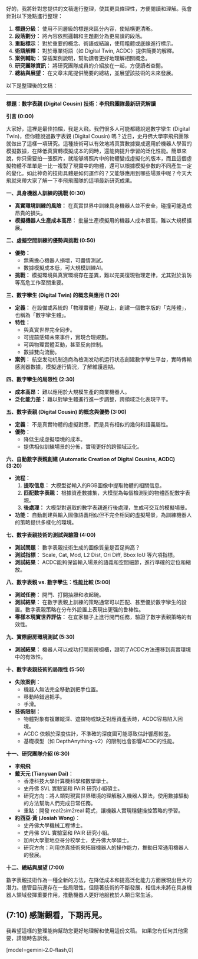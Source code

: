 好的，我將針對您提供的文稿進行整理，使其更具條理性，方便閱讀和理解。我會針對以下幾點進行整理：

1.  **標題分級：** 使用不同層級的標題來區分內容，使結構更清晰。
2.  **段落劃分：** 將內容依照邏輯和主題劃分為更易讀的段落。
3.  **重點標示：** 對於重要的概念、術語或結論，使用粗體或底線進行標示。
4.  **術語解釋：** 對於專業術語（如 Digital Twin, ACDC）提供簡要的解釋。
5.  **案例輔助：** 穿插案例說明，幫助讀者更好地理解相關概念。
6.  **研究團隊資訊：** 將研究團隊成員的介紹放在一起，方便讀者查閱。
7.  **總結與展望：** 在文章末尾提供簡要的總結，並展望該技術的未來發展。

以下是整理後的文稿：

---

**標題：數字表親 (Digital Cousin) 技術：李飛飛團隊最新研究解讀**

**引言 (0:00)**

大家好，這裡是最佳拍檔，我是大飛。我們很多人可能都聽說過數字孿生 (Digital Twin)，但你聽說過數字表親 (Digital Cousin) 嗎？近日，史丹佛大學李飛飛團隊就做出了這樣一項研究。這種技術可以有效地將真實數據變成適用於機器人學習的模擬數據，在降低真實轉模擬成本的同時，還能夠提升學習的泛化性能。簡單來說，你只需要拍一張照片，就能够將照片中的物體變成虛擬化的版本，而且這個虛擬物體不單單是一比一複製了現實中的物體，還可以根據模擬參數的不同產生一定的變化。如此神奇的技術具體是如何運作的？又能够應用到哪些場景中呢？今天大飛就來帶大家了解一下李飛飛團隊的這項最新研究成果。

**一、具身機器人訓練的挑戰 (0:30)**

*   **真實環境訓練的風險：** 在真實世界中訓練具身機器人並不安全，碰撞可能造成昂貴的損失。
*   **模擬機器人生產成本高昂：** 批量生產模擬用的機器人成本很高，難以大規模擴展。

**二、虛擬空間訓練的優勢與挑戰 (0:50)**

*   **優勢：**
    *   無需擔心機器人損壞，可盡情測試。
    *   數據模擬成本低，可大規模訓練AI。
*   **挑戰：** 模擬環境與真實環境存在差異，難以完美復現物理定律，尤其對於消防等高危工作至關重要。

**三、數字孿生 (Digital Twin) 的概念與應用 (1:20)**

*   **定義：** 在設備或系統的「物理實體」基礎上，創建一個數字版的「克隆體」，也稱為「數字孿生體」。
*   **特性：**
    *   與真實世界完全同步。
    *   可提前感知未來事件，實現合理規劃。
    *   可與物理實體互動，甚至反向控制。
    *   數據雙向流動。
*   **案例：** 航空发动机制造商為檢測发动机运行状态創建數字孿生平台，實時傳輸感測器數據，模擬運行情況，了解維護週期。

**四、數字孿生的局限性 (2:30)**

*   **成本高昂：** 難以應用於大規模生產的商業機器人。
*   **泛化能力差：** 難以對孿生體進行進一步調整，跨領域泛化表現平平。

**五、數字表親 (Digital Cousin) 的概念與優勢 (3:00)**

*   **定義：** 不是真實物體的虛擬對應，而是具有相似的幾何和語義屬性。
*   **優勢：**
    *   降低生成虛擬環境的成本。
    *   提供相似訓練場景的分佈，實現更好的跨領域泛化。

**六、自動數字表親創建 (Automatic Creation of Digital Cousins, ACDC) (3:20)**

*   **流程：**
    1.  **提取信息：** 大模型從輸入的RGB圖像中提取物體的相關信息。
    2.  **匹配数字表親：** 根據資產數據集，大模型為每個檢測到的物體匹配數字表親。
    3.  **後處理：** 大模型對選取的數字表親進行後處理，生成可交互的模擬場景。
*   **功能：** 自動創建與輸入圖像語義相似但不完全相同的虛擬場景，為訓練機器人的策略提供多樣化的環境。

**七、數字表親技術的測試與驗證 (4:00)**

*   **測試問題：** 數字表親技術生成的圖像質量是否足夠高？
*   **測試指標：** Scale, Cat, Mod, L2 Dist, Ori Diff, Bbox IoU 等六項指標。
*   **測試結果：** ACDC能夠保留輸入場景的語義和空間細節，進行準確的定位和縮放。

**八、數字表親 vs. 數字孿生：性能比較 (5:00)**

*   **測試任務：** 開門、打開抽屜和收起碗。
*   **測試結果：** 在數字表親上訓練的策略通常可以匹配、甚至優於數字孿生的設置。數字表親策略在分布外設置上表現出更强的鲁棒性。
*   **零樣本現實世界評估：** 在宜家櫃子上進行開門任務，驗證了數字表親策略的有效性。

**九、實際廚房環境測試 (5:30)**

*   **測試結果：** 機器人可以成功打開廚房櫥櫃，證明了ACDC方法遷移到真實環境中的有效性。

**十、數字表親技術的局限性 (5:50)**

*   **失敗案例：**
    *   機器人無法完全移動到把手位置。
    *   移動時錯過把手。
    *   手滑。
*   **技術限制：**
    *   物體對象有複雜縱深、遮擋物或缺乏對應資產表時，ACDC容易陷入困境。
    *   ACDC 依賴於深度估計，不準確的深度圖可能導致估計響應較差。
    *   基礎模型（如 DepthAnything-v2）的限制也會影響ACDC的性能。

**十一、研究團隊介紹 (6:30)**

*   **李飛飛**
*   **戴天元 (Tianyuan Dai)**：
    *   香港科技大學計算機科學和數學學士。
    *   史丹佛 SVL 實驗室和 PAIR 研究小組碩士。
    *   研究方向：將人類對現實世界環境的理解融入機器人算法，使用數據驅動的方法幫助人們完成日常任務。
    *   重點：開發 real2sim2real 範式，讓機器人實現穩健操控策略的學習。
*   **約西亞·黃 (Josiah Wong)**：
    *   史丹佛大學機械工程博士。
    *   史丹佛 SVL 實驗室和 PAIR 研究小組。
    *   加州大學聖地亞哥分校學士，史丹佛大學碩士。
    *   研究方向：利用仿真技術來拓展機器人的操作能力，推動日常通用機器人的發展。

**十二、總結與展望 (7:00)**

數字表親技術作為一種全新的方法，在降低成本和提高泛化能力方面展現出巨大的潛力。儘管目前還存在一些局限性，但隨著技術的不斷發展，相信未來將在具身機器人領域發揮重要作用，推動機器人更好地服務於人類日常生活。

**(7:10) 感謝觀看，下期再見。**
---

我希望這樣的整理能夠幫助您更好地理解和使用這份文稿。 如果您有任何其他需要，請隨時告訴我。

[model=gemini-2.0-flash,0]
